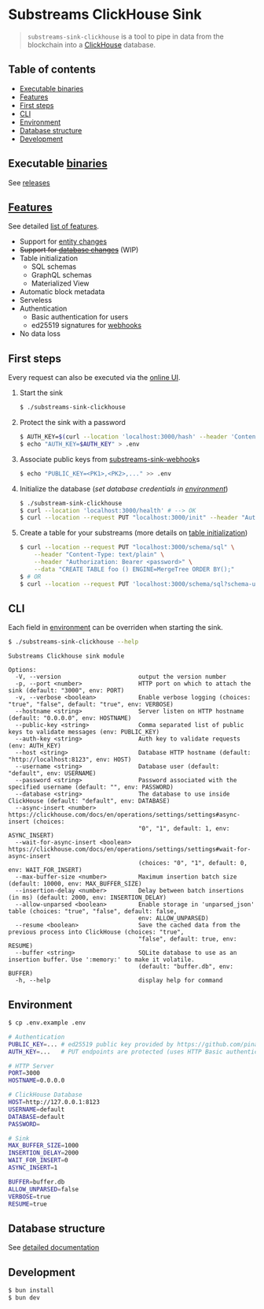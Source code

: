 # Substreams ClickHouse Sink

> `substreams-sink-clickhouse` is a tool to pipe in data from the blockchain into a [ClickHouse](https://clickhouse.com/) database.

## Table of contents

- [Executable binaries](#executable-binaries)
- [Features](#features)
- [First steps](#first-steps)
- [CLI](#cli)
- [Environment](#environment)
- [Database structure](#database-structure)
- [Development](#development)

## Executable [binaries](https://github.com/pinax-network/substreams-sink-clickhouse/releases)

See [releases](https://github.com/pinax-network/substreams-sink-clickhouse/releases)

## [Features](/docs/features.md)

See detailed [list of features](/docs/features.md).

- Support for [entity changes](https://crates.io/crates/substreams-entity-change/)
- ~~Support for [database changes](https://crates.io/crates/substreams-database-change)~~ (WIP)
- Table initialization
  - SQL schemas
  - GraphQL schemas
  - Materialized View
- Automatic block metadata
- Serveless
- Authentication
  - Basic authentication for users
  - ed25519 signatures for [webhooks](https://github.com/pinax-network/substreams-sink-webhook)
- No data loss

## First steps

Every request can also be executed via the [online UI](http://localhost:3000).

1. Start the sink

   ```bash
   $ ./substreams-sink-clickhouse
   ```

1. Protect the sink with a password

   ```bash
   $ AUTH_KEY=$(curl --location 'localhost:3000/hash' --header 'Content-Type: text/plain' --data '<password>')
   $ echo "AUTH_KEY=$AUTH_KEY" > .env
   ```

1. Associate public keys from [substreams-sink-webhook](https://github.com/pinax-network/substreams-sink-webhook)s

   ```bash
   $ echo "PUBLIC_KEY=<PK1>,<PK2>,..." >> .env
   ```

1. Initialize the database (_set database credentials in [environment](#environment)_)

   ```bash
   $ ./substream-sink-clickhouse
   $ curl --location 'localhost:3000/health' # --> OK
   $ curl --location --request PUT "localhost:3000/init" --header "Authorization: Bearer <password>" # --> OK
   ```

1. Create a table for your substreams (more details on [table initialization](/docs/features.md#table-initialization))

   ```bash
   $ curl --location --request PUT "localhost:3000/schema/sql" \
       --header "Content-Type: text/plain" \
       --header "Authorization: Bearer <password>" \
       --data "CREATE TABLE foo () ENGINE=MergeTree ORDER BY();"
   $ # OR
   $ curl --location --request PUT 'localhost:3000/schema/sql?schema-url=<url>' --header 'Authorization: Bearer <password>'
   ```

## CLI

Each field in [environment](#environment) can be overriden when starting the sink.

```bash
$ ./substreams-sink-clickhouse --help
```

```
Substreams Clickhouse sink module

Options:
  -V, --version                      output the version number
  -p, --port <number>                HTTP port on which to attach the sink (default: "3000", env: PORT)
  -v, --verbose <boolean>            Enable verbose logging (choices: "true", "false", default: "true", env: VERBOSE)
  --hostname <string>                Server listen on HTTP hostname (default: "0.0.0.0", env: HOSTNAME)
  --public-key <string>              Comma separated list of public keys to validate messages (env: PUBLIC_KEY)
  --auth-key <string>                Auth key to validate requests (env: AUTH_KEY)
  --host <string>                    Database HTTP hostname (default: "http://localhost:8123", env: HOST)
  --username <string>                Database user (default: "default", env: USERNAME)
  --password <string>                Password associated with the specified username (default: "", env: PASSWORD)
  --database <string>                The database to use inside ClickHouse (default: "default", env: DATABASE)
  --async-insert <number>            https://clickhouse.com/docs/en/operations/settings/settings#async-insert (choices:
                                     "0", "1", default: 1, env: ASYNC_INSERT)
  --wait-for-async-insert <boolean>  https://clickhouse.com/docs/en/operations/settings/settings#wait-for-async-insert
                                     (choices: "0", "1", default: 0, env: WAIT_FOR_INSERT)
  --max-buffer-size <number>         Maximum insertion batch size (default: 10000, env: MAX_BUFFER_SIZE)
  --insertion-delay <number>         Delay between batch insertions (in ms) (default: 2000, env: INSERTION_DELAY)
  --allow-unparsed <boolean>         Enable storage in 'unparsed_json' table (choices: "true", "false", default: false,
                                     env: ALLOW_UNPARSED)
  --resume <boolean>                 Save the cached data from the previous process into ClickHouse (choices: "true",
                                     "false", default: true, env: RESUME)
  --buffer <string>                  SQLite database to use as an insertion buffer. Use ':memory:' to make it volatile.
                                     (default: "buffer.db", env: BUFFER)
  -h, --help                         display help for command
```

## Environment

```bash
$ cp .env.example .env
```

```bash
# Authentication
PUBLIC_KEY=... # ed25519 public key provided by https://github.com/pinax-network/substreams-sink-webhook
AUTH_KEY=...   # PUT endpoints are protected (uses HTTP Basic authentication)

# HTTP Server
PORT=3000
HOSTNAME=0.0.0.0

# ClickHouse Database
HOST=http://127.0.0.1:8123
USERNAME=default
DATABASE=default
PASSWORD=

# Sink
MAX_BUFFER_SIZE=1000
INSERTION_DELAY=2000
WAIT_FOR_INSERT=0
ASYNC_INSERT=1

BUFFER=buffer.db
ALLOW_UNPARSED=false
VERBOSE=true
RESUME=true
```

## Database structure

See [detailed documentation](/docs/database.md)

## Development

```bash
$ bun install
$ bun dev
```
